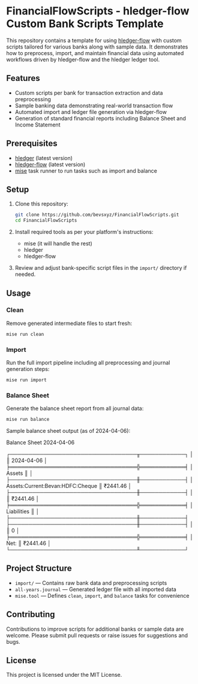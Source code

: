 # FinancialFlowScripts - hledger-flow Custom Bank Scripts Template

This repository contains a template for using [hledger-flow](https://github.com/apauley/hledger-flow) with custom scripts tailored for various banks along with sample data. It demonstrates how to preprocess, import, and maintain financial data using automated workflows driven by hledger-flow and the hledger ledger tool.

## Features

- Custom scripts per bank for transaction extraction and data preprocessing
- Sample banking data demonstrating real-world transaction flow
- Automated import and ledger file generation via hledger-flow
- Generation of standard financial reports including Balance Sheet and Income Statement

## Prerequisites

- [hledger](https://hledger.org/) (latest version)
- [hledger-flow](https://github.com/apauley/hledger-flow) (latest version)
- [mise](https://mise.jdx.dev/getting-started.html) task runner to run tasks such as import and balance

## Setup

1. Clone this repository:
   ```bash
   git clone https://github.com/bevsxyz/FinancialFlowScripts.git
   cd FinancialFlowScripts
   ```

2. Install required tools as per your platform's instructions:
   - mise (it will handle the rest)
   - hledger
   - hledger-flow

3. Review and adjust bank-specific script files in the `import/` directory if needed.

## Usage

### Clean

Remove generated intermediate files to start fresh:

```bash
mise run clean
```

### Import

Run the full import pipeline including all preprocessing and journal generation steps:
```bash
mise run import
```

### Balance Sheet

Generate the balance sheet report from all journal data:
```bash
mise run balance
```

Sample balance sheet output (as of 2024-04-06):

Balance Sheet 2024-04-06

┌──────────────────────────────────╥────────────┐
│                                  ║ 2024-04-06 │
╞══════════════════════════════════╬════════════╡
│ Assets                           ║            │
├──────────────────────────────────╫────────────┤
│ Assets:Current:Bevan:HDFC:Cheque ║   ₹2441.46 │
├──────────────────────────────────╫────────────┤
│                                  ║   ₹2441.46 │
╞══════════════════════════════════╬════════════╡
│ Liabilities                      ║            │
├──────────────────────────────────╫────────────┤
├──────────────────────────────────╫────────────┤
│                                  ║          0 │
╞══════════════════════════════════╬════════════╡
│ Net:                             ║   ₹2441.46 │
└──────────────────────────────────╨────────────┘

## Project Structure

- `import/` — Contains raw bank data and preprocessing scripts
- `all-years.journal` — Generated ledger file with all imported data
- `mise.tool` — Defines `clean`, `import`, and `balance` tasks for convenience

## Contributing

Contributions to improve scripts for additional banks or sample data are welcome. Please submit pull requests or raise issues for suggestions and bugs.

## License

This project is licensed under the MIT License.

